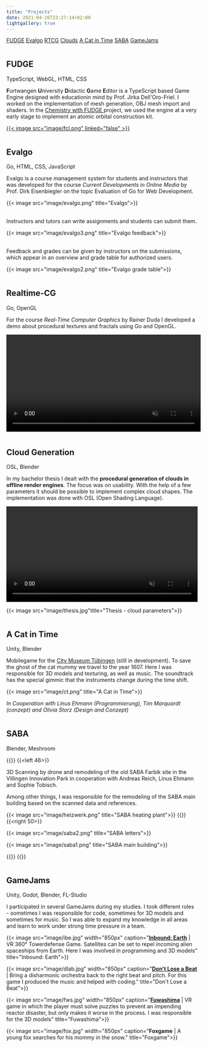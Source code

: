 ```yaml
---
title: "Projects"
date: 2021-04-26T23:27:14+02:00
lightgallery: true
---
```


<div class="sidebar">
  <a href="#fudge">FUDGE</a>
  <a href="#evalgo">Evalgo</a>
  <a href="#rtcg">RTCG</a>
  <a href="#thesis">Clouds</a>
  <a href="#cat">A Cat in Time</a>
  <a href="#saba">SABA</a>
  <a href="#gamejams">GameJams</a>
  <i class="sidebar-arrow fas fa-chevron-left"></i>
</div>

<h2 id="fudge"> FUDGE <a href="https://github.com/JirkaDellOro/FUDGE"><i class="fab fa-github fa-gh"> <i class="fas fa-angle-right"></i></i></a></h2>
<span class="describer-right">TypeScript, WebGL, HTML, CSS</span>

**F**urtwangen **U**niversity **D**idactic **G**ame **E**ditor is a TypeScript based Game Engine designed with educationin mind by Prof. Jirka Dell'Oro-Friel. I worked on the implementation of mesh generation, OBJ mesh import and shaders. In the <a href="https://github.com/hs-furtwangen/FUDGE-Chemistry_MasterW19">Chemistry with FUDGE <i class="fab fa-github fa-gh"></i></a> project, we used the engine at a very early stage to implement an atomic orbital construction kit.

<a href="https://hs-furtwangen.github.io/FUDGE-Chemistry_MasterW19/app/index.html">{{< image src="image/fcl.png" linked="false" >}}</a>


<h2 id="evalgo"> Evalgo <a href="https://github.com/SimonStorlSchulke/Evalgo"><i class="fab fa-github fa-gh"> <i class="fas fa-angle-right"></i></i></a></h2>
<p class="describer-right">Go, HTML, CSS, JavaScript</p>

Evalgo is a course management system for students and instructors that was developed for the course *Current Developments in Online Media* by Prof. Dirk Eisenbiegler on the topic Evaluation of Go for Web Development.

{{< image src="image/evalgo.png" title="Evalgo">}}
<br><br>

Instructors and tutors can write assignments and students can submit them.

{{< image src="image/evalgo3.png" title="Evalgo feedback">}}
<br><br>

Feedback and grades can be given by instructors on the submissions, which appear in an overview and grade table for authorized users.

{{< image src="image/evalgo2.png" title="Evalgo grade table">}}

<h2 id="rtcg"> Realtime-CG <a href="https://github.com/SimonStorlSchulke/RealtimeCG"><i class="fab fa-github fa-gh"> <i class="fas fa-angle-right"></i></i></a></h2>
<p class="describer-right">Go, OpenGL</p>

For the course *Real-Time Computer Graphics* by Rainer Duda I developed a demo about procedural textures and fractals using Go and OpenGL.

<video width="512px" autoplay muted loop>
  <source src="res/shading.mp4" type="video/mp4">
</video> 

<h2 id="thesis"> Cloud Generation <a href="res/Bachelorarbeit_Simon_Storl-Schulke.pdf"><i class="fas fa-file-pdf"></i> <i class="fas fa-angle-right"></i></i></a></h2>
<p class="describer-right">OSL, Blender</p>

In my bachelor thesis I dealt with the **procedural generation of clouds in offline render engines**. The focus was on usability. With the help of a few parameters it should be possible to implement complex cloud shapes. The implementation was done with OSL (Open Shading Language).

<video width="100%" autoplay muted loop controls>
  <source src="res/thesis_example.mp4" type="video/mp4">
</video> 

{{< image src="image/thesis.jpg"title="Thesis - cloud parameters">}}


<h2 id="cat"> A Cat in Time</h2>
<p class="describer-right">Unity, Blender</p>

Mobilegame for the [City Museum Tübingen](https://www.tuebingen.de/stadtmuseum/) (still in development). To save the ghost of the cat mummy we travel to the year 1607. Here I was responsible for 3D models and texturing, as well as music. The soundtrack has the special gimmic that the instruments change during the time shift.


{{< image src="image/ct.png" title="A Cat in Time">}}

*In Cooperation with Linus Ehmann (Programmierung), Tim Marquardt (conzept) and Olivia Storz (Design and Conzept)*

<h2 id="saba"> SABA</h2>
<p class="describer-right">Blender, Meshroom</p>

{{<twoculumn>}}
{{<left 46>}}

3D Scanning by drone and remodeling of the old SABA Farbik site in the Villingen Innovation Park in cooperation with Andreas Reich, Linus Ehmann and Sophie Tobisch. 

Among other things, I was responsible for the remodeling of the SABA main building based on the scanned data and references.

{{< image src="image/heizwerk.png" title="SABA heating plant">}}
{{</left>}}
{{<right 50>}}

{{< image src="image/saba2.png" title="SABA letters">}}

{{< image src="image/saba1.png" title="SABA main building">}}

{{</right>}}
{{</twoculumn>}}

<h2 id="gamejams"> GameJams</h2>
<p class="describer-right">Unity, Godot, Blender, FL-Studio</p>

I participated in several GameJams during my studies. I took different roles - sometimes I was responsible for code, sometimes for 3D models and sometimes for music. So I was able to expand my knowledge in all areas and learn to work under strong time pressure in a team.

{{< image src="image/ibe.jpg" width="850px" caption="[**Inbound: Earth**](https://globalgamejam.org/2019/games/inbound-earth) | VR 360° Towerdefense Game. Satellites can be set to repel incoming alien spaceships from Earth. Here I was involved in programming and 3D models" title="Inbound: Earth">}}

{{< image src="image/dlab.jpg" width="850px" caption="[**Don't Lose a Beat**](https://github.com/CalvinDO/DontLoseABeat) | Bring a disharmonic orchestra back to the right beat and pitch. For this game I produced the music and helped with coding." title="Don't Lose a Beat">}}

{{< image src="image/fws.jpg" width="850px" caption="[**Fuwashima**](https://globalgamejam.org/2020/games/fuwashima-2) | VR game in which the player must solve puzzles to prevent an impending reactor disaster, but only makes it worse in the process. I was responsible for the 3D models" title="Fuwashima">}}

{{< image src="image/fox.jpg" width="850px" caption="**Foxgame** | A young fox searches for his mommy in the snow." title="Foxgame">}}

<style>
  .page {
    max-width: 1000px;
}

.shadow {
  box-shadow: 8px 5px 20px #1114;
}

h2 {
  margin-top: 42px !important;
}
</style>

